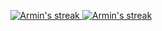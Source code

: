 

 


<p align="center">
  <a href="https://github.com/home-22">
    <img alt="Armin's streak" src="https://github-readme-streak-stats.herokuapp.com/?user=home-22&hide_border=true&bg_color=1F222E"/>
    <img alt="Armin's streak" src="https://github-readme-streak-stats.herokuapp.com?user=ArmiN JašareviĆ&hide_border=true&date_format=j%20M%5B%20Y%5D&fire=775150&currStreakNum=2483A0&currStreakLabel=2483A0&ring=775150&sideNums=2483A0&dates=6E7773"/>
  </a>
</p>
